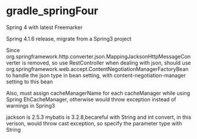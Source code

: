 # gradle_springFour
Spring 4 with latest Freemarker

Spring 4.1.6 release, migrate from a Spring3 project

Since org.springframework.http.converter.json.MappingJacksonHttpMessageConverter is removed,
so use RestController when dealing with json,
should use org.springframework.web.accept.ContentNegotiationManagerFactoryBean to handle the json type in bean setting,
with content-negotiation-manager setting to this bean

Also, must assign cacheManagerName for each cacheManager while using Spring EhCacheManager, otherwise would throw exception
instead of warnings in Spring3

jackson is 2.5.3
mybatis is 3.2.8,becareful with String and int convert, in this verison, would throw cast exception, so specify the parameter type with String
